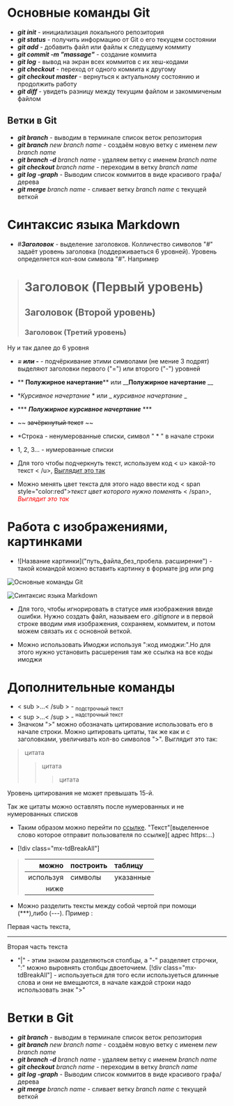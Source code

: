 # Основные команды Git

* ***git init*** - инициализация локального репозитория
* ***git status*** - получить информацию от Git о его текущем состоянии
* ***git add*** - добавить файл или файлы к следущему коммиту
* ***git commit -m "massage"*** - создание коммита
* ***git log*** - вывод на экран всех коммитов с их хеш-кодами
* ***git checkout*** - переход от одного коммита к другому
* ***git checkout master*** - вернуться к актуальному состоянию и продолжить работу
* ***git diff*** - увидеть разницу между текущим файлом и закоммиченым файлом

## Ветки в Git
* ***git branch*** - выводим в терминале список веток репозитория
* ***git branch*** *new branch name* - создаём новую ветку с именем *new branch name*
* ***git branch -d*** *branch name* - удаляем ветку с именем *branch name*
* ***git checkout*** *branch name* - переходим в ветку *branch name*
* ***git log -graph*** - Выводим список коммитов в виде красивого графа/дерева
* ***git merge*** *branch name* - сливает ветку *branch name* с текущей веткой

# Синтаксис языка Markdown

* #***Заголовок*** - выделение заголовков. Колличество символов "#" задаёт уровень заголовка (поддерживаеться 6 уровней). Уровень определяется кол-вом символа "#". Например
 >  # Заголовок (Первый уровень)
  > ## Заголовок (Второй уровень)
   >### Заголовок (Третий уровень)
   Ну и так далее до 6 уровня
* ***= или -*** - подчёркивание этими символами (не мение 3 подрят) выделяют заголовки первого ("=") или второго ("-") уровней
* ** **Полужирное начертание**** или ____Полужирное начертание__ __
* **Курсивное начертание* * или _ _курсивное начертание_ _
* *** ***Полужирное курсивное начертание*** *** 
* ~~ ~~зачёркнутый текст~~ ~~
* *Строка - ненумерованные списки, символ " * " в начале строки
*  1, 2, 3... - нумерованные списки
* Для того чтобы подчеркнуть текст, используем код < u> какой-то текст < /u>, <u>Выглядит это так</u>

* Можно менять цвет текста для этого надо ввести код < span style="color:red">*текст цвет которого нужно поменять* < /span>, <span style="color:red"> *Выглядит это так*</span>


# Работа с изображениями, картинками 
* ![Название картинки]("путь_файла_без_пробела. расширение") - такой командой можно вставить картинку в формате jpg или png

![Основные команды Git](Screenshot_6.png)

![Синтаксис языка Markdown](Screenshot_7.png)

* Для того, чтобы игнорировать в статусе имя изображения ввиде ошибки. Нужно создать файл, называем его *.gitignore* и в первой строке вводим имя изображения, сохраняем, коммитем, и потом можем связать их с основной веткой.

* Можно использовать Имоджи используя ":код имоджи:".Но для этого нужно установить расшерения там же ссылка на все коды имоджи


# Дополнительные команды
* < sub >...< /sub > - <sub>подстрочный текст</sub>
* < sup >...< /sup > - <sup>надстрочный текст</sup>
*  Значком ">" можно обозначать цитирование использовать его в начале строки. Можно цитировать цитаты, так же как и с заголовками, увеличивать кол-во символов ">". Выглядит это так:
>цитата
>>цитата
>>>цитата

Уровень цитирования не может превышать 15-й.

Так же цитаты можно оставлять после нумерованных и не нумерованных списков

* Таким образом можно перейти по [ссылке](https://gb.ru/courses/all). "Текст"[выделенное слово которое отправит пользователя по ссылке]( адрес https:...)

*  [!div class="mx-tdBreakAll"]
>  |можно        |построить  |   таблицу  |
> |-------------:|----------|:----------|
> |используя    |символы    | указанные       |
> |ниже   | 

* Можно разделить тексты между собой чертой при помощи (***),либо (---). Пример :

Первая часть текста, 
***
Вторая часть текста
    
 *  "|" - этим знаком разделяються столбцы, а "-"
разделяет строчки, ":" можно выровнять столбцы двоеточием. [!div class="mx-tdBreakAll"] - используеться для того если используеться длинные слова и они не вмещаются, в начале каждой строки надо использовать знак ">"

# Ветки в Git
* ***git branch*** - выводим в терминале список веток репозитория
* ***git branch*** *new branch name* - создаём новую ветку с именем *new branch name*
* ***git branch -d*** *branch name* - удаляем ветку с именем *branch name*
* ***git checkout*** *branch name* - переходим в ветку *branch name*
* ***git log -graph*** - Выводим список коммитов в виде красивого графа/дерева
* ***git merge*** *branch name* - сливает ветку *branch name* с текущей веткой
